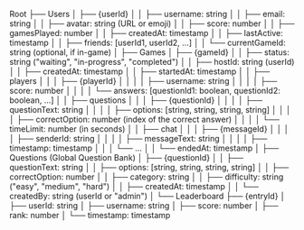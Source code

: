 Root
├── Users
│ ├── {userId}
│ │ ├── username: string
│ │ ├── email: string
│ │ ├── avatar: string (URL or emoji)
│ │ ├── score: number
│ │ ├── gamesPlayed: number
│ │ ├── createdAt: timestamp
│ │ ├── lastActive: timestamp
│ │ ├── friends: [userId1, userId2, ...]
│ │ └── currentGameId: string (optional, if in-game)
│
├── Games
│ ├── {gameId}
│ │ ├── status: string ("waiting", "in-progress", "completed")
│ │ ├── hostId: string (userId)
│ │ ├── createdAt: timestamp
│ │ ├── startedAt: timestamp
│ │ ├── players
│ │ │ ├── {playerId}
│ │ │ │ ├── username: string
│ │ │ │ ├── score: number
│ │ │ │ └── answers: [questionId1: boolean, questionId2: boolean, ...]
│ │ ├── questions
│ │ │ ├── {questionId}
│ │ │ │ ├── questionText: string
│ │ │ │ ├── options: [string, string, string, string]
│ │ │ │ ├── correctOption: number (index of the correct answer)
│ │ │ │ └── timeLimit: number (in seconds)
│ │ ├── chat
│ │ │ ├── {messageId}
│ │ │ │ ├── senderId: string
│ │ │ │ ├── messageText: string
│ │ │ │ ├── timestamp: timestamp
│ │ │ └── ...
│ │ └── endedAt: timestamp
│
├── Questions (Global Question Bank)
│ ├── {questionId}
│ │ ├── questionText: string
│ │ ├── options: [string, string, string, string]
│ │ ├── correctOption: number
│ │ ├── category: string
│ │ ├── difficulty: string ("easy", "medium", "hard")
│ │ ├── createdAt: timestamp
│ │ └── createdBy: string (userId or "admin")
│
└── Leaderboard
├── {entryId}
│ ├── userId: string
│ ├── username: string
│ ├── score: number
│ ├── rank: number
│ └── timestamp: timestamp
